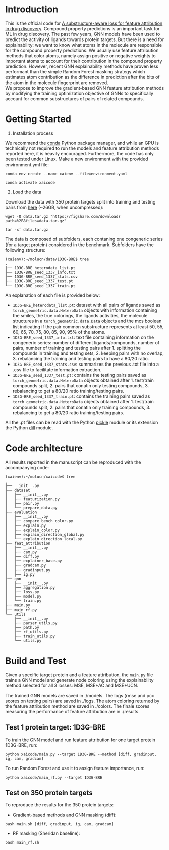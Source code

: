 # Introduction 

This is the official code for [A substructure-aware loss for feature attribution in drug discovery](). 
Compound property predictions is an important task for ML in drug discovery. The past few years, GNN models have been used to predict the activity of ligands towards protein targets. But there is a need for explainability: we want to know what atoms in the molecule are responsible for the compound property predictions.
We usually use feature attribution methods that color atoms, namely assign positive or negative weights to important atoms to account for their contribution in the compound property prediction. However, recent GNN explainability methods have proven less performant than the simple Random Forest masking strategy which estimates atom contribution as the difference in prediction after the bits of the atom in the molecule fingerprint are removed.       
We propose to improve the gradient-based GNN feature attribution methods by modifying the training optimization objective of GNNs to specifically account for common substructures of pairs of related compounds.



# Getting Started

1.	Installation process

We recommend the [conda](https://docs.conda.io/en/latest/miniconda.html) Python package manager, and while an GPU is technically not required to run the models and feature attribution methods reported here, it is heavily encouraged. Furthermore, the code has only been tested under Linux. Make a new environment with the provided environment.yml file:

`conda env create --name xaienv --file=environment.yaml`

`conda activate xaicode`

2. Load the data

Download the data with 350 protein targets split into training and testing pairs from [here]("https://figshare.com/download) (~26GB, when uncompressed):

`wget -O data.tar.gz "https://figshare.com/download?path=%2F&files=data.tar.gz"`

`tar -xf data.tar.gz`

The data is composed of subfolders, each contaning one congeneric series (for a target protein) considered in the benchmark. Subfolders have the following structure:


```
(xaienv):~/molucn/data/1D3G-BRE$ tree
.
├── 1D3G-BRE_heterodata_list.pt
├── 1D3G-BRE_seed_1337_info.txt
├── 1D3G-BRE_seed_1337_stats.csv
├── 1D3G-BRE_seed_1337_test.pt
└── 1D3G-BRE_seed_1337_train.pt
```

An explanation of each file is provided below:

- `1D3G-BRE_heterodata_list.pt`: dataset with all pairs of ligands saved as `torch_geometric.data.HeteroData` objects with information containing the smiles, the true colorings, the ligands activities, the molecule structures in a `torch_geometric.data.Data` objects and the mcs boolean list indicating if the pair common substructure represents at least 50, 55, 60, 65, 70, 75, 80, 85, 90, 95% of the atoms. 
- `1D3G-BRE_seed_1337_info.txt`: text file containing information on the congeneric series: number of different ligands/compounds, number of pairs, number of training and testing pairs after 1. splitting the compounds in training and testing sets, 2. keeping pairs with no overlap, 3. rebalancing the training and testing pairs to have a 80/20 ratio.
- `1D3G-BRE_seed_1337_stats.csv`: summarizes the previous .txt file into a .csv file to facilitate information extraction.
- `1D3G-BRE_seed_1337_test.pt`: contains the testing pairs saved as `torch_geometric.data.HeteroData` objects obtained after 1. test/train compounds split, 2. pairs that conatin only testing compounds, 3. rebalancing to get a 80/20 ratio training/testing pairs.
- `1D3G-BRE_seed_1337_train.pt`: contains the training pairs saved as `torch_geometric.data.HeteroData` objects obtained after 1. test/train compounds split, 2. pairs that conatin only training compounds, 3. rebalancing to get a 80/20 ratio training/testing pairs.

All the .pt files can be read with the Python [pickle](https://docs.python.org/3/library/pickle.html) module or its extension the Python [dill](https://pypi.org/project/dill/) module.

# Code architecture

All results reported in the manuscript can be reproduced with the accompanying code:


```
(xaienv):~/molucn/xaicode$ tree
.
├── __init__.py
├── dataset
│   ├── __init__.py
│   ├── featurization.py
│   ├── pair.py
│   └── prepare_data.py
├── evaluation
│   ├── __init__.py
│   ├── compare_bench_color.py
│   ├── explain.py
│   ├── explain_color.py
│   ├── explain_direction_global.py
│   └── explain_direction_local.py
├── feat_attribution
│   ├── __init__.py
│   ├── cam.py
│   ├── diff.py
│   ├── explainer_base.py
│   ├── gradcam.py
│   ├── gradinput.py
│   ├── ig.py
├── gnn
│   ├── __init__.py
│   ├── aggregation.py
│   ├── loss.py
│   ├── model.py
│   └── train.py
├── main.py
├── main_rf.py
└── utils
    ├── __init__.py
    ├── parser_utils.py
    ├── path.py
    ├── rf_utils.py
    ├── train_utils.py
    └── utils.py
```

# Build and Test

Given a specific target protein and a feature attribution, the `main.py` file trains a GNN model and generate node coloring using the explainability method selected for all 3 losses: MSE, MSE+AC and MSE+UCN.

The trained GNN models are saved in ./models. The logs (rmse and pcc scores on testing pairs) are saved in ./logs.
The atom coloring returned by the feature attribution method are saved in ./colors. The finale scores measuring the performance of feature attribution are in ./results.

## Test 1 protein target: 1D3G-BRE

To train the GNN model and run feature attribution for one target protein 1D3G-BRE, run:

`python xaicode/main.py --target 1D3G-BRE --method [diff, gradinput, ig, cam, gradcam]`

To run Random Forest and use it to assign feature importance, run:

`python xaicode/main_rf.py --target 1D3G-BRE`

## Test on 350 protein targets

To reproduce the results for the 350 protein targets:
- Gradient-based methods and GNN masking (diff):

`bash main.sh [diff, gradinput, ig, cam, gradcam]`

- RF masking (Sheridan baseline):

`bash main_rf.sh`
